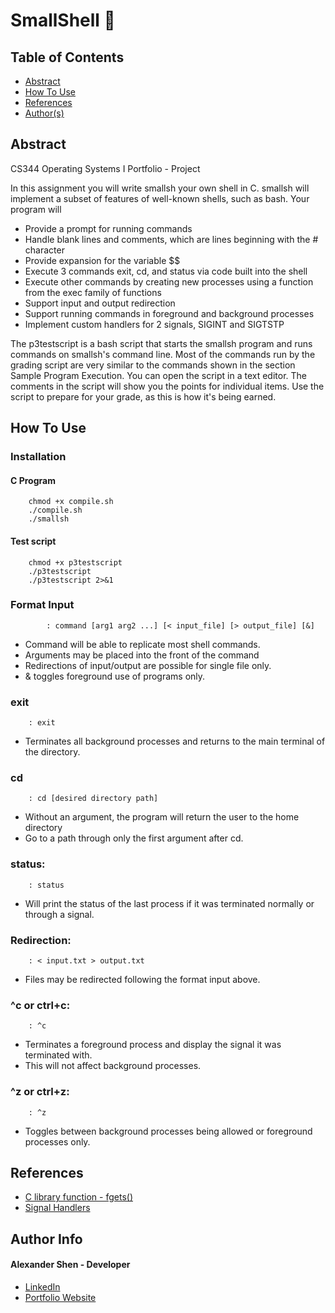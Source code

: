 # SmallShell 💾 

## Table of Contents
- [Abstract](#Abstract)
- [How To Use](#how-to-use)
- [References](#references)
- [Author(s)](#author-info)


## Abstract
CS344 Operating Systems I Portfolio - Project

In this assignment you will write smallsh your own shell in C. smallsh will implement a subset of features of well-known shells, such as bash. Your program will

- Provide a prompt for running commands
- Handle blank lines and comments, which are lines beginning with the # character
- Provide expansion for the variable $$
- Execute 3 commands exit, cd, and status via code built into the shell
- Execute other commands by creating new processes using a function from the exec family of functions
- Support input and output redirection
- Support running commands in foreground and background processes
- Implement custom handlers for 2 signals, SIGINT and SIGTSTP

The p3testscript is a bash script that starts the smallsh program and runs commands on smallsh's command line. Most of the commands run by the grading script are very similar to the commands shown in the section Sample Program Execution. You can open the script in a text editor. The comments in the script will show you the points for individual items. Use the script to prepare for your grade, as this is how it's being earned.

## How To Use

### Installation
#### C Program
```
	chmod +x compile.sh
	./compile.sh
	./smallsh
```
#### Test script
```
	chmod +x p3testscript
	./p3testscript
	./p3testscript 2>&1
```
### Format Input
```
    	: command [arg1 arg2 ...] [< input_file] [> output_file] [&]
```
- Command will be able to replicate most shell commands.
- Arguments may be placed into the front of the command
- Redirections of input/output are possible for single file only.
- & toggles foreground use of programs only.
    
### exit
```
	: exit
```
- Terminates all background processes and returns to the main terminal of the directory.

### cd
```
	: cd [desired directory path]
```
- Without an argument, the program will return the user to the home directory
- Go to a path through only the first argument after cd.

### status:
```
	: status
```
- Will print the status of the last process if it was terminated normally or through a signal.

### Redirection:
```
	: < input.txt > output.txt
```
- Files may be redirected following the format input above.

### ^c or ctrl+c:
```
	: ^c
```
- Terminates a foreground process and display the signal it was terminated with.
- This will not affect background processes.

### ^z or ctrl+z:
```
	: ^z
```
- Toggles between background processes being allowed or foreground processes only.

## References

- [C library function - fgets()](https://www.tutorialspoint.com/c_standard_library/c_function_fgets.htm)
- [Signal Handlers](https://linuxhint.com/signal_handlers_c_programming_language/)

## Author Info
#### Alexander Shen - Developer
- [LinkedIn](https://www.linkedin.com/in/shenalexw/)
- [Portfolio Website](https://shenalexw.github.io/)
